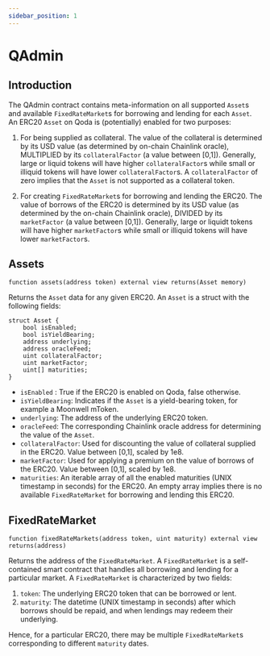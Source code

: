 ```yaml
---
sidebar_position: 1
---
```


# QAdmin

## Introduction

The QAdmin contract contains meta-information on all supported `Asset`s and available `FixedRateMarket`s for borrowing and lending for each `Asset`. An ERC20 `Asset` on Qoda is (potentially) enabled for two purposes: 

1. For being supplied as collateral. The value of the collateral is determined by its USD value (as determined by on-chain Chainlink oracle), MULTIPLIED by its `collateralFactor` (a value between [0,1]). Generally, large or liquid tokens will have higher `collateralFactor`s while small or illiquid tokens will have lower `collateralFactor`s. A `collateralFactor` of zero implies that the `Asset` is not supported as a collateral token.

2. For creating `FixedRateMarket`s for borrowing and lending the ERC20. The value of borrows of the ERC20 is determined by its USD value (as determined by the on-chain Chainlink oracle), DIVIDED by its `marketFactor` (a value between [0,1]). Generally, large or liquidt tokens will have higher `marketFactor`s while small or illiquid tokens will have lower `marketFactor`s.

## Assets

```
function assets(address token) external view returns(Asset memory)
```

Returns the `Asset` data for any given ERC20. An `Asset` is a struct with the following fields:

```
struct Asset {
    bool isEnabled;
    bool isYieldBearing;
    address underlying;
    address oracleFeed;
    uint collateralFactor;
    uint marketFactor;
    uint[] maturities;
}
```

* `isEnabled` : True if the ERC20 is enabled on Qoda, false otherwise.
* `isYieldBearing`: Indicates if the `Asset` is a yield-bearing token, for example a Moonwell mToken.
* `underlying`: The address of the underlying ERC20 token.
* `oracleFeed`: The corresponding Chainlink oracle address for determining the value of the `Asset`.
* `collateralFactor`: Used for discounting the value of collateral supplied in the ERC20. Value between [0,1], scaled by 1e8.
* `marketFactor`: Used for applying a premium on the value of borrows of the ERC20. Value between [0,1], scaled by 1e8.
* `maturities`: An iterable array of all the enabled maturities (UNIX timestamp in seconds) for the ERC20. An empty array implies there is no available `FixedRateMarket` for borrowing and lending this ERC20.

## FixedRateMarket

```
function fixedRateMarkets(address token, uint maturity) external view returns(address)
```

Returns the address of the `FixedRateMarket`. A `FixedRateMarket` is a self-contained smart contract that handles all borrowing and lending for a particular market. A `FixedRateMarket` is characterized by two fields:

1. `token`: The underlying ERC20 token that can be borrowed or lent.
2. `maturity`: The datetime (UNIX timestamp in seconds) after which borrows should be repaid, and when lendings may redeem their underlying. 

Hence, for a particular ERC20, there may be multiple `FixedRateMarket`s corresponding to different `maturity` dates.
